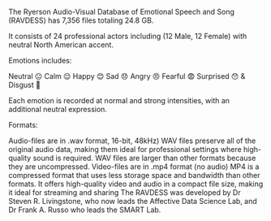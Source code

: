 The Ryerson Audio-Visual Database of Emotional Speech and Song (RAVDESS) has 7,356 files totaling 24.8 GB.

It consists of 24 professional actors including (12 Male, 12 Female) with neutral North American accent.

Emotions includes:

Neutral 😐 Calm 😌 Happy 😊 Sad 😞 Angry 😠 Fearful 😨 Surprised 😯 & Disgust 🤢

Each emotion is recorded at normal and strong intensities, with an additional neutral expression.

Formats:

Audio-files are in .wav format, 16-bit, 48kHz)
WAV files preserve all of the original audio data, making them ideal for professional settings where high-quality sound is required.
WAV files are larger than other formats because they are uncompressed.
Video-files are in .mp4 format (no audio)
MP4 is a compressed format that uses less storage space and bandwidth than other formats.
It offers high-quality video and audio in a compact file size, making it ideal for streaming and sharing
The RAVDESS was developed by Dr Steven R. Livingstone, who now leads the Affective Data Science Lab, and Dr Frank A. Russo who leads the SMART Lab.
